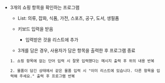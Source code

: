 - 3개의 쇼핑 항목을 확인하는 프로그램

  - List: 의류, 잡화, 식품, 가전, 스포츠, 공구, 도서, 생필품

  - 키보드 입력을 받음

    - 입력받은 것을 리스트에 추가

  - 3개를 담은 경우, 사용자가 담은 항목을 출력한 후 프로그램 종료

  ```
  1. 쇼핑 항목에 없는 단어 입력 시 잘못 입력했다는 메시지 출력 후 위의 내용 반복

  2. 물품이 담긴 상태에서 같은 물품 입력 시 "이미 리스트에 있습니다. 다른 항목을 입력해 주세요." 출력 후 프로그램 반복
  ```
